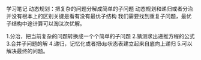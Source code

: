 学习笔记
动态规划：把复杂的问题分解成简单的子问题
动态规划和递归或者分治并没有根本上的区别关键是看有没有最优子结构
我们需要找到重复子问题，最优子结构中途计算可以淘汰次优解。

1.分治，把当前复杂的问题转换成一个个简单的子问题
2.猜测求出递推方程的公式
3.合并子问题的解
4.递归，记忆化或者把dp状态表建立起来自底向上递归
5.可以解决最终的问题。